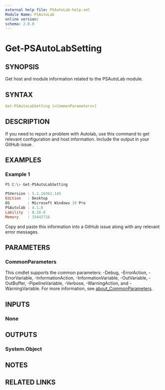 ```yaml
---
external help file: PSAutoLab-help.xml
Module Name: PSAutoLab
online version:
schema: 2.0.0
---
```


# Get-PSAutoLabSetting

## SYNOPSIS

Get host and module information related to the PSAutoLab module.

## SYNTAX

```yaml
Get-PSAutoLabSetting [<CommonParameters>]
```

## DESCRIPTION

If you need to report a problem with Autolab, use this command to get relevant configuration and host information.
Include the output in your GitHub issue.

## EXAMPLES

### Example 1

```powershell
PS C:\> Get-PSAutoLabSetting

PSVersion : 5.1.18362.145
Edition   : Desktop
OS        : Microsoft Windows 10 Pro
PSAutolab : 4.1.0
Lability  : 0.18.0
Memory    : 33442716
```

Copy and paste this information into a GitHub issue along with any relevant error messages.

## PARAMETERS

### CommonParameters

This cmdlet supports the common parameters: -Debug, -ErrorAction, -ErrorVariable, -InformationAction, -InformationVariable, -OutVariable, -OutBuffer, -PipelineVariable, -Verbose, -WarningAction, and -WarningVariable. For more information, see [about_CommonParameters](http://go.microsoft.com/fwlink/?LinkID=113216).

## INPUTS

### None

## OUTPUTS

### System.Object

## NOTES

## RELATED LINKS
